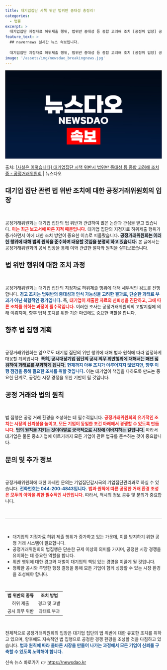 ```yaml
---
title: 대기업집단 시책 위반 법위반 중대성 총정리!
categories:
  - 법률
excerpt: >
  대기업집단 지정자료 허위제출 행위, 법위반 중대성 등 종합 고려해 조치 [공정위 입장] 공정위는 대기업집단의…
feature_text: >
  ## navernews 실시간 뉴스 속보입니다.

  대기업집단 지정자료 허위제출 행위, 법위반 중대성 등 종합 고려해 조치 [공정위 입장] 공정위는 대기업집단의…
image: '/assets/img/newsdao_breakingnews.jpg'
---
```


![뉴스다오 속보](/assets/img/newsdao_breakingnews.jpg)

<p>출처: <a href="https://newsdao.kr/1794" rel="dofollow">[사실은 이렇습니다] 대기업집단 시책 위반시 법위반 중대성 등 종합 고려해 조치 중 - 공정거래위원회</a> | 뉴스다오</p>

<h2 data-ke-size="size26">대기업 집단 관련 법 위반 조치에 대한 공정거래위원회의 입장</h2>

<p data-ke-size="size16">&nbsp;</p>

공정거래위원회는 대기업 집단의 법 위반과 관련하여 많은 논란과 관심을 받고 있습니다. <b><span style="color: #ee2323;">이는 최근 보고서에 따른 지적 때문입니다.</span></b> 대기업 집단의 지정자료 허위제출 행위가 증가하면서 이에 대한 조치 방안이 중요한 이슈로 떠올랐습니다. <b><span style="background-color: #21538527;">공정거래위원회는 이러한 행위에 대해 법의 원칙을 준수하며 대응할 것임을 분명히 하고 있습니다.</span></b> 본 글에서는 공정거래위원회의 공식 입장을 통해 이와 관련한 절차와 원칙을 살펴보겠습니다.

<h2 data-ke-size="size26">법 위반 행위에 대한 조치 과정</h2>

<p data-ke-size="size16">&nbsp;</p>

공정거래위원회는 대기업 집단의 지정자료 허위제출 행위에 대해 세부적인 검토를 진행합니다. <b><span style="color: #1a5490;">경고 조치는 법위반의 중대성과 인식 가능성을 고려한 결과로, 단순한 과태료 부과가 아닌 복합적인 평가입니다.</span></b> 즉, <b><span style="color: #ee2323;">대기업이 제출한 자료의 신뢰성을 진단하고, 그에 따른 조치를 취하는 과정이 필수적입니다.</span></b> 이러한 조사는 공정거래위원회의 고발지침에 의해 이뤄지며, 향후 법적 조치를 위한 기준 마련에도 중요한 역할을 합니다.

<h2 data-ke-size="size26">향후 법 집행 계획</h2>

<p data-ke-size="size16">&nbsp;</p>

공정거래위원회는 앞으로도 대기업 집단의 위반 행위에 대해 법과 원칙에 따라 엄정하게 대응할 계획입니다. <b><span style="background-color: #21538527;">특히, 공시대상기업 집단의 공시 의무 위반행위에 대해서는 매년 점검하여 과태료를 부과하게 됩니다.</span></b> <b><span style="color: #1a5490;">현재까지 아무 조치가 이루어지지 않았지만, 향후 이행 점검을 통해 필요한 조치를 취할 것입니다.</span></b> 이는 대기업이 책임을 다하도록 만드는 중요한 단계로, 공정한 시장 경쟁을 위한 기반이 될 것입니다.

<h2 data-ke-size="size26">공정 거래와 법의 원칙</h2>

<p data-ke-size="size16">&nbsp;</p>

법 집행은 공정 거래 환경을 조성하는 데 필수적입니다. <b><span style="color: #ee2323;">공정거래위원회의 유기적인 조치는 시장의 신뢰성을 높이고, 모든 기업이 동일한 조건 아래에서 경쟁할 수 있도록 만듭니다.</span></b> <b><span style="background-color: #21538527;">법의 원칙을 지키는 것이야말로 궁극적으로 시장에 이바지하는 길입니다.</span></b> 따라서 대기업은 물론 중소기업에 이르기까지 모든 기업이 관련 법규를 준수하는 것이 중요합니다. 

<h2 data-ke-size="size26">문의 및 추가 정보</h2>

<p data-ke-size="size16">&nbsp;</p>

공정거래위원회에 대한 자세한 문의는 기업집단감시국의 기업집단관리과로 하실 수 있습니다. <b><span style="color: #1a5490;">전화번호는 044-200-4843입니다.</span></b> <b><span style="color: #ee2323;">법과 원칙에 따른 공정한 거래 환경 조성은 모두의 이익을 위한 필수적인 사안입니다.</span></b> 따라서, 적시의 정보 공유 및 문의가 중요합니다.

<p data-ke-size="size16">&nbsp;</p>

<hr style="margin: 15px 0; height: 2px; background-color: #e5e5e5; border: none;">

<p data-ke-size="size16">&nbsp;</p>

<ul>
    <li>대기업의 지정자료 허위 제출 행위가 증가하고 있는 가운데, 이를 방지하기 위한 공정 거래 시스템이 필요합니다.</li>
    <li>공정거래위원회의 법집행은 단순한 규제 이상의 의미를 가지며, 공정한 시장 경쟁을 유지하는 데 중요한 역할을 합니다.</li>
    <li>위반 행위에 대한 경고와 처벌이 대기업의 책임 있는 경영을 이끌게 될 것입니다.</li>
    <li>정확한 공시와 투명한 행정 결정을 통해 모든 기업이 함께 성장할 수 있는 시장 환경을 조성해야 합니다.</li>
</ul>

<p data-ke-size="size16">&nbsp;</p>

<table style="width: 100%; border-collapse: collapse;">
    <tr>
        <td style="text-align: center; height: 17px;"><b>법 위반의 종류</b></td>
        <td style="text-align: center; height: 17px;"><b>조치 방법</b></td>
    </tr>
    <tr>
        <td style="text-align: center; height: 17px;">허위 제출</td>
        <td style="text-align: center; height: 17px;">경고 및 고발</td>
    </tr>
    <tr>
        <td style="text-align: center; height: 17px;">공시 의무 위반</td>
        <td style="text-align: center; height: 17px;">과태료 부과</td>
    </tr>
</table>

<p data-ke-size="size16">&nbsp;</p>

전체적으로 공정거래위원회의 입장은 대기업 집단의 법 위반에 대한 유효한 조치를 취하고 있으며, 향후에도 지속적인 법 집행으로 공정한 경쟁 환경을 조성할 것을 다짐하고 있습니다. <b><span style="color: #1a5490;">법과 원칙에 따라 올바른 시장을 만들어 나가는 과정에서 모든 기업이 신뢰를 구축할 수 있도록 노력해야 합니다.</span></b> 

신속 뉴스 바로가기 👉 <a href="https://newsdao.kr" rel="dofollow">https://newsdao.kr</a>


